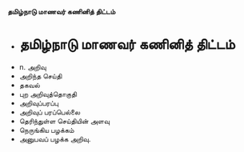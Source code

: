 **தமிழ்நாடு மாணவர் கணினித் திட்டம்**
- # தமிழ்நாடு மாணவர் கணினித் திட்டம்
- n. அறிவு
- அறிந்த செய்தி
- தகவல்
- புற அறிவுத்தொகுதி
- அறிவுப்பரப்பு
- அறிவுப் பரப்பெல்லை
- தெரிந்துள்ள செய்தியின் அளவு
- நெருங்கிய பழக்கம்
- அனுபவப் பழக்க அறிவு.

